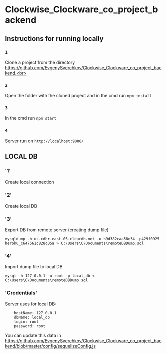 # Clockwise_Clockware_co_project_backend

## Instructions for running locally


### `1` 

Clone a project from the directory https://github.com/EvgenySverchkov/Clockwise_Clockware_co_project_backend.<br>

### `2`

Open the folder with the cloned project and in the cmd run `npm install`

### `3`

In the cmd run  `npm start`

### `4`

Server run on `http://localhost:9000/`

## LOCAL DB

### '1'

Create local connection

### '2'

Create local DB

### '3'

Export DB from remote server (creating dump file)

```mysqldump -h us-cdbr-east-05.cleardb.net -u b9d382caa58e34 -p429f0925 heroku_c647561c828c05a > C:\Users\С\Documents\remoteDBDump.sql```

### '4'

Import dump file to local DB

```mysql -h 127.0.0.1 -u root -p local_db < C:\Users\С\Documents\remoteDBDump.sql```

### 'Credentials'

Server uses for local DB:
```
    hostName: 127.0.0.1
    dbName: local_db
    login: root
    password: root
```
You can update this data in https://github.com/EvgenySverchkov/Clockwise_Clockware_co_project_backend/blob/master/config/sequelizeConfig.js